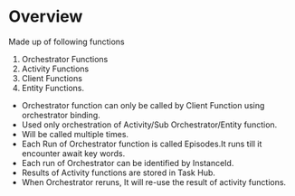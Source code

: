 # Overview

Made up of following functions

1. Orchestrator Functions
2. Activity Functions
3. Client Functions
4. Entity Functions.

* Orchestrator function can only be called by Client Function using orchestrator binding.
* Used only orchestration of Activity/Sub Orchestrator/Entity function. 
* Will be called multiple times.
* Each Run of Orchestrator function is called Episodes.It runs till it encounter await key words.
* Each run of Orchestrator can be identified by InstanceId.
* Results of Activity functions are stored in Task Hub.
* When Orchestrator reruns, It will re-use the result of activity functions.


